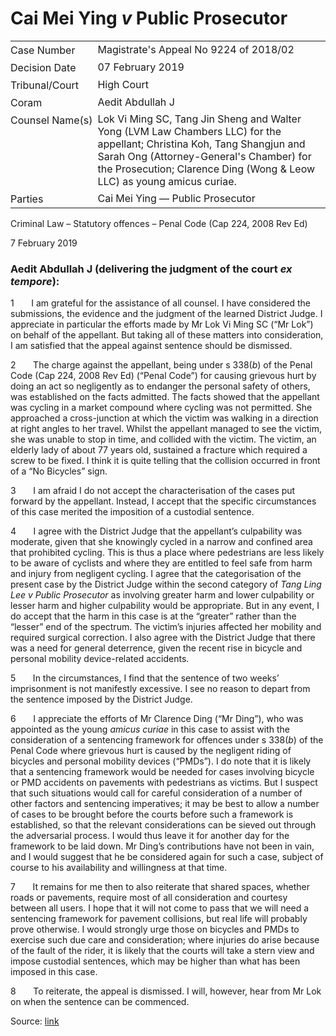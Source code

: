 # Cai Mei Ying _v_ Public Prosecutor  

<table id="info-table"><tbody><tr class="info-row"><td class="txt-label" style="padding: 4px 0px; white-space: nowrap" valign="top">Case Number</td><td class="txt-body">Magistrate's Appeal No 9224 of 2018/02</td></tr><tr class="info-row"><td class="txt-label" style="padding: 4px 0px; white-space: nowrap" valign="top">Decision Date</td><td class="txt-body">07 February 2019</td></tr><tr class="info-row"><td class="txt-label" style="padding: 4px 0px; white-space: nowrap" valign="top">Tribunal/Court</td><td class="txt-body">High Court</td></tr><tr class="info-row"><td class="txt-label" style="padding: 4px 0px; white-space: nowrap" valign="top">Coram</td><td class="txt-body">Aedit Abdullah J</td></tr><tr class="info-row"><td class="txt-label" style="padding: 4px 0px; white-space: nowrap" valign="top">Counsel Name(s)</td><td class="txt-body">Lok Vi Ming SC, Tang Jin Sheng and Walter Yong (LVM Law Chambers LLC) for the appellant; Christina Koh, Tang Shangjun and Sarah Ong (Attorney-General's Chamber) for the Prosecution; Clarence Ding (Wong &amp; Leow LLC) as young amicus curiae.</td></tr><tr class="info-row"><td class="txt-label" style="padding: 4px 0px; white-space: nowrap" valign="top">Parties</td><td class="txt-body">Cai Mei Ying — Public Prosecutor</td></tr></tbody></table>

Criminal Law – Statutory offences – Penal Code (Cap 224, 2008 Rev Ed)

7 February 2019

### Aedit Abdullah J (delivering the judgment of the court _ex tempore_):

1       I am grateful for the assistance of all counsel. I have considered the submissions, the evidence and the judgment of the learned District Judge. I appreciate in particular the efforts made by Mr Lok Vi Ming SC (“Mr Lok”) on behalf of the appellant. But taking all of these matters into consideration, I am satisfied that the appeal against sentence should be dismissed.

2       The charge against the appellant, being under s 338(_b_) of the Penal Code (Cap 224, 2008 Rev Ed) (“Penal Code”) for causing grievous hurt by doing an act so negligently as to endanger the personal safety of others, was established on the facts admitted. The facts showed that the appellant was cycling in a market compound where cycling was not permitted. She approached a cross-junction at which the victim was walking in a direction at right angles to her travel. Whilst the appellant managed to see the victim, she was unable to stop in time, and collided with the victim. The victim, an elderly lady of about 77 years old, sustained a fracture which required a screw to be fixed. I think it is quite telling that the collision occurred in front of a “No Bicycles” sign.

3       I am afraid I do not accept the characterisation of the cases put forward by the appellant. Instead, I accept that the specific circumstances of this case merited the imposition of a custodial sentence.

4       I agree with the District Judge that the appellant’s culpability was moderate, given that she knowingly cycled in a narrow and confined area that prohibited cycling. This is thus a place where pedestrians are less likely to be aware of cyclists and where they are entitled to feel safe from harm and injury from negligent cycling. I agree that the categorisation of the present case by the District Judge within the second category of _Tang Ling Lee v Public Prosecutor_ as involving greater harm and lower culpability or lesser harm and higher culpability would be appropriate. But in any event, I do accept that the harm in this case is at the “greater” rather than the “lesser” end of the spectrum. The victim’s injuries affected her mobility and required surgical correction. I also agree with the District Judge that there was a need for general deterrence, given the recent rise in bicycle and personal mobility device-related accidents.

5       In the circumstances, I find that the sentence of two weeks’ imprisonment is not manifestly excessive. I see no reason to depart from the sentence imposed by the District Judge.

6       I appreciate the efforts of Mr Clarence Ding (“Mr Ding”), who was appointed as the young _amicus curiae_ in this case to assist with the consideration of a sentencing framework for offences under s 338(_b_) of the Penal Code where grievous hurt is caused by the negligent riding of bicycles and personal mobility devices (“PMDs”). I do note that it is likely that a sentencing framework would be needed for cases involving bicycle or PMD accidents on pavements with pedestrians as victims. But I suspect that such situations would call for careful consideration of a number of other factors and sentencing imperatives; it may be best to allow a number of cases to be brought before the courts before such a framework is established, so that the relevant considerations can be sieved out through the adversarial process. I would thus leave it for another day for the framework to be laid down. Mr Ding’s contributions have not been in vain, and I would suggest that he be considered again for such a case, subject of course to his availability and willingness at that time.

7       It remains for me then to also reiterate that shared spaces, whether roads or pavements, require most of all consideration and courtesy between all users. I hope that it will not come to pass that we will need a sentencing framework for pavement collisions, but real life will probably prove otherwise. I would strongly urge those on bicycles and PMDs to exercise such due care and consideration; where injuries do arise because of the fault of the rider, it is likely that the courts will take a stern view and impose custodial sentences, which may be higher than what has been imposed in this case.

8       To reiterate, the appeal is dismissed. I will, however, hear from Mr Lok on when the sentence can be commenced.


Source: [link](https://www.lawnet.sg:443/lawnet/web/lawnet/free-resources?p_p_id=freeresources_WAR_lawnet3baseportlet&p_p_lifecycle=1&p_p_state=normal&p_p_mode=view&_freeresources_WAR_lawnet3baseportlet_action=openContentPage&_freeresources_WAR_lawnet3baseportlet_docId=%2FJudgment%2F22806-SSP.xml)